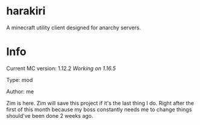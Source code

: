 # harakiri
A minecraft utility client designed for anarchy servers.

# Info
Current MC version: 1.12.2
*Working on 1.16.5*

Type: mod

Author: me

Zim is here. Zim will save this project if it's the last thing I do. 
Right after the first of this month because my boss constantly needs me to change things should've been done 2 weeks ago.
